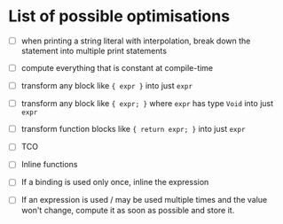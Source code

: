 # List of possible optimisations

- [ ] when printing a string literal with interpolation,
      break down the statement into multiple print statements

- [ ] compute everything that is constant at compile-time

- [ ] transform any block like `{ expr }` into just `expr`

- [ ] transform any block like `{ expr; }` where `expr` has type `Void`
      into just `expr`

- [ ] transform function blocks like `{ return expr; }` into just `expr`

- [ ] TCO

- [ ] Inline functions

- [ ] If a binding is used only once, inline the expression

- [ ] If an expression is used / may be used multiple times and the value won't change,
      compute it as soon as possible and store it. 